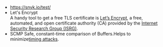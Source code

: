 * https://snyk.io/test/
* Let's Encrypt  
   A handy tool to get a free TLS certificate is [Let’s Encrypt](https://letsencrypt.org/about/), a free, automated, and open certificate authority (CA) provided by the 
   [Internet Security Research Group (ISRG)](https://www.abetterinternet.org/).
* SCMP
   Safe, constant-time comparison of Buffers.Helps to minimize[timing attacks](https://codahale.com/a-lesson-in-timing-attacks/).
    
